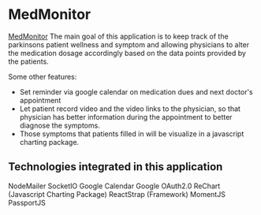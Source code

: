 # MedMonitor
[MedMonitor](med-monitor.herokuapp.com)
The main goal of this application is to keep track of the parkinsons patient wellness and symptom and allowing physicians to alter the medication dosage accordingly based on the data points provided by the patients. 

Some other features:
- Set reminder via google calendar on medication dues and next doctor's appointment
- Let patient record video and the video links to the physician, so that physician has better information during the appointment to better diagnose the symptoms. 
- Those symptoms that patients filled in will be visualize in a javascript charting package. 

## Technologies integrated in this application 

   NodeMailer
   SocketIO
   Google Calendar 
   Google OAuth2.0
   ReChart (Javascript Charting Package)
   ReactStrap (Framework)
   MomentJS
   PassportJS
